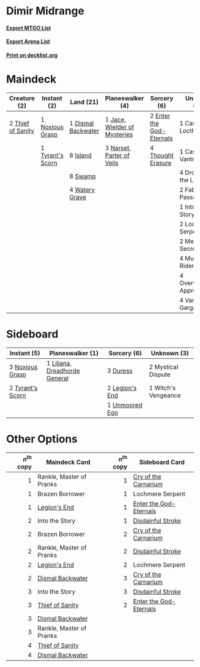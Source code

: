 # Dimir Midrange

#### [Export MTGO List](../collection/Dimir%20Midrange/Dimir%20Midrange.txt)
#### [Export Arena List](../collection/Dimir%20Midrange/Dimir%20Midrange_arena.txt)
#### [Print on decklist.org](http://decklist.org/?deckmain=1%09Castle%20Locthwain%0A1%09Castle%20Vantress%0A1%09Dismal%20Backwater%0A4%09Drown%20in%20the%20Loch%0A2%09Enter%20the%20God-Eternals%0A2%09Fabled%20Passage%0A1%09Into%20the%20Story%0A8%09Island%0A1%09Jace,%20Wielder%20of%20Mysteries%0A2%09Lochmere%20Serpent%0A2%09Merfolk%20Secretkeeper%0A4%09Murderous%20Rider%0A3%09Narset,%20Parter%20of%20Veils%0A1%09Noxious%20Grasp%0A4%09Overwhelmed%20Apprentice%0A8%09Swamp%0A2%09Thief%20of%20Sanity%0A4%09Thought%20Erasure%0A1%09Tyrant's%20Scorn%0A4%09Vantress%20Gargoyle%0A4%09Watery%20Grave&deckside=3%09Duress%0A2%09Legion's%20End%0A1%09Liliana,%20Dreadhorde%20General%0A2%09Mystical%20Dispute%0A3%09Noxious%20Grasp%0A2%09Tyrant's%20Scorn%0A1%09Unmoored%20Ego%0A1%09Witch's%20Vengeance)
# Maindeck

|                                        Creature (2)                                        |                                        Instant (2)                                        |                                          Land (21)                                          |                                           Planeswalker (4)                                            |                                            Sorcery (6)                                            |      Unknown (25)      |
|--------------------------------------------------------------------------------------------|-------------------------------------------------------------------------------------------|---------------------------------------------------------------------------------------------|-------------------------------------------------------------------------------------------------------|---------------------------------------------------------------------------------------------------|------------------------|
|2 [Thief of Sanity](http://gatherer.wizards.com/Pages/Card/Details.aspx?multiverseid=452955)|1 [Noxious Grasp](http://gatherer.wizards.com/Pages/Card/Details.aspx?multiverseid=466864) |1 [Dismal Backwater](http://gatherer.wizards.com/Pages/Card/Details.aspx?multiverseid=420908)|1 [Jace, Wielder of Mysteries](http://gatherer.wizards.com/Pages/Card/Details.aspx?multiverseid=460981)|2 [Enter the God-Eternals](http://gatherer.wizards.com/Pages/Card/Details.aspx?multiverseid=461123)|1 Castle Locthwain      |
|                                                                                            |1 [Tyrant's Scorn](http://gatherer.wizards.com/Pages/Card/Details.aspx?multiverseid=461152)|8 [Island](http://gatherer.wizards.com/Pages/Card/Details.aspx?multiverseid=439857)          |3 [Narset, Parter of Veils](http://gatherer.wizards.com/Pages/Card/Details.aspx?multiverseid=460988)   |4 [Thought Erasure](http://gatherer.wizards.com/Pages/Card/Details.aspx?multiverseid=452956)       |1 Castle Vantress       |
|                                                                                            |                                                                                           |8 [Swamp](http://gatherer.wizards.com/Pages/Card/Details.aspx?multiverseid=439858)           |                                                                                                       |                                                                                                   |4 Drown in the Loch     |
|                                                                                            |                                                                                           |4 [Watery Grave](http://gatherer.wizards.com/Pages/Card/Details.aspx?multiverseid=405114)    |                                                                                                       |                                                                                                   |2 Fabled Passage        |
|                                                                                            |                                                                                           |                                                                                             |                                                                                                       |                                                                                                   |1 Into the Story        |
|                                                                                            |                                                                                           |                                                                                             |                                                                                                       |                                                                                                   |2 Lochmere Serpent      |
|                                                                                            |                                                                                           |                                                                                             |                                                                                                       |                                                                                                   |2 Merfolk Secretkeeper  |
|                                                                                            |                                                                                           |                                                                                             |                                                                                                       |                                                                                                   |4 Murderous Rider       |
|                                                                                            |                                                                                           |                                                                                             |                                                                                                       |                                                                                                   |4 Overwhelmed Apprentice|
|                                                                                            |                                                                                           |                                                                                             |                                                                                                       |                                                                                                   |4 Vantress Gargoyle     |


# Sideboard

|                                        Instant (5)                                        |                                            Planeswalker (1)                                            |                                       Sorcery (6)                                       |    Unknown (3)    |
|-------------------------------------------------------------------------------------------|--------------------------------------------------------------------------------------------------------|-----------------------------------------------------------------------------------------|-------------------|
|3 [Noxious Grasp](http://gatherer.wizards.com/Pages/Card/Details.aspx?multiverseid=466864) |1 [Liliana, Dreadhorde General](http://gatherer.wizards.com/Pages/Card/Details.aspx?multiverseid=461024)|3 [Duress](http://gatherer.wizards.com/Pages/Card/Details.aspx?multiverseid=14557)       |2 Mystical Dispute |
|2 [Tyrant's Scorn](http://gatherer.wizards.com/Pages/Card/Details.aspx?multiverseid=461152)|                                                                                                        |2 [Legion's End](http://gatherer.wizards.com/Pages/Card/Details.aspx?multiverseid=466860)|1 Witch's Vengeance|
|                                                                                           |                                                                                                        |1 [Unmoored Ego](http://gatherer.wizards.com/Pages/Card/Details.aspx?multiverseid=452962)|                   |


# Other Options

|*n*<sup>th</sup> copy|                                       Maindeck Card                                       |*n*<sup>th</sup> copy|                                         Sideboard Card                                          |
|--------------------:|-------------------------------------------------------------------------------------------|--------------------:|-------------------------------------------------------------------------------------------------|
|                    1|Rankle, Master of Pranks                                                                   |                    1|[Cry of the Carnarium](http://gatherer.wizards.com/Pages/Card/Details.aspx?multiverseid=457214)  |
|                    1|Brazen Borrower                                                                            |                    1|Lochmere Serpent                                                                                 |
|                    1|[Legion's End](http://gatherer.wizards.com/Pages/Card/Details.aspx?multiverseid=466860)    |                    1|[Enter the God-Eternals](http://gatherer.wizards.com/Pages/Card/Details.aspx?multiverseid=461123)|
|                    2|Into the Story                                                                             |                    1|[Disdainful Stroke](http://gatherer.wizards.com/Pages/Card/Details.aspx?multiverseid=420705)     |
|                    2|Brazen Borrower                                                                            |                    2|[Cry of the Carnarium](http://gatherer.wizards.com/Pages/Card/Details.aspx?multiverseid=457214)  |
|                    2|Rankle, Master of Pranks                                                                   |                    2|[Disdainful Stroke](http://gatherer.wizards.com/Pages/Card/Details.aspx?multiverseid=420705)     |
|                    2|[Legion's End](http://gatherer.wizards.com/Pages/Card/Details.aspx?multiverseid=466860)    |                    2|Lochmere Serpent                                                                                 |
|                    2|[Dismal Backwater](http://gatherer.wizards.com/Pages/Card/Details.aspx?multiverseid=420908)|                    3|[Cry of the Carnarium](http://gatherer.wizards.com/Pages/Card/Details.aspx?multiverseid=457214)  |
|                    3|Into the Story                                                                             |                    3|[Disdainful Stroke](http://gatherer.wizards.com/Pages/Card/Details.aspx?multiverseid=420705)     |
|                    3|[Thief of Sanity](http://gatherer.wizards.com/Pages/Card/Details.aspx?multiverseid=452955) |                    2|[Enter the God-Eternals](http://gatherer.wizards.com/Pages/Card/Details.aspx?multiverseid=461123)|
|                    3|[Dismal Backwater](http://gatherer.wizards.com/Pages/Card/Details.aspx?multiverseid=420908)|                     |                                                                                                 |
|                    3|Rankle, Master of Pranks                                                                   |                     |                                                                                                 |
|                    4|[Thief of Sanity](http://gatherer.wizards.com/Pages/Card/Details.aspx?multiverseid=452955) |                     |                                                                                                 |
|                    4|[Dismal Backwater](http://gatherer.wizards.com/Pages/Card/Details.aspx?multiverseid=420908)|                     |                                                                                                 |


